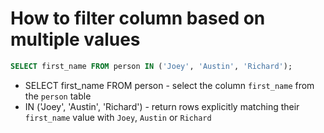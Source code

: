 # How to filter column based on multiple values

```sql
SELECT first_name FROM person IN ('Joey', 'Austin', 'Richard');
```
- SELECT first_name FROM person - select the column `first_name` from the `person` table
- IN ('Joey', 'Austin', 'Richard') - return rows explicitly matching their `first_name` value with `Joey`, `Austin` or `Richard`
